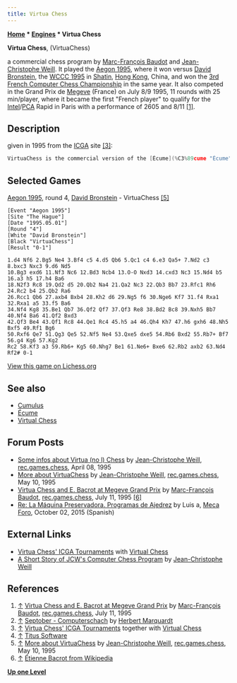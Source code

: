 ```yaml
---
title: Virtua Chess
---
```

**[Home](Home "Home") \* [Engines](Engines "Engines") \* Virtua Chess**


**Virtua Chess**, (VirtuaChess)  

a commercial chess program by [Marc-François Baudot](Marc-Fran%C3%A7ois_Baudot "Marc-François Baudot") and [Jean-Christophe Weill](Jean-Christophe_Weill "Jean-Christophe Weill"). It played the [Aegon 1995](Aegon_1995 "Aegon 1995"), where it won versus [David Bronstein](David_Bronstein "David Bronstein"), the [WCCC 1995](WCCC_1995 "WCCC 1995") in [Shatin](https://en.wikipedia.org/wiki/Sha_Tin), [Hong Kong](https://en.wikipedia.org/wiki/Hong_Kong), China, and won the [3rd French Computer Chess Championship](FCCC_1995 "FCCC 1995") in the same year. It also competed in the Grand Prix de [Megeve](https://en.wikipedia.org/wiki/Meg%C3%A8ve) (France) on July 8/9 1995, 11 rounds with 25 min/player, where it became the first "French player" to qualify for the [Intel](Intel "Intel")/[PCA](https://en.wikipedia.org/wiki/Professional_Chess_Association) Rapid in Paris with a performance of 2605 and 8/11 <a id="cite-note-1" href="#cite-ref-1">[1]</a>.



## Description


given in 1995 from the [ICGA](ICGA "ICGA") site <a id="cite-note-3" href="#cite-ref-3">[3]</a>:




```C++
VirtuaChess is the commercial version of the [Écume](%C3%89cume "Écume") and [Cumulus 2](Cumulus "Cumulus") chess programs (which finished second in the blitz tournament in Munich and which tied 2nd/3rd in the [7th World Championships in Madrid](WCCC_1992 "WCCC 1992")). It runs on a [PC](IBM_PC "IBM PC") with [MS-DOS](MS-DOS "MS-DOS") and can use all of the available memory for its [hash tables](Transposition_Table "Transposition Table"). It has a splendid graphical interface written by the French firm [Titus](index.php?title=Titus&action=edit&redlink=1 "Titus (page does not exist)") <a id="cite-note-4" href="#cite-ref-4">[4]</a>. Most of the chess engine is written in 32 bit assembler, and the program includes dynamic [evaluation](Evaluation "Evaluation") of [king safety](King_Safety "King Safety") and [pawn structure](Pawn_Structure "Pawn Structure"). It is based on [PVS](Principal_Variation_Search "Principal Variation Search") and uses [null-move pruning](Null_Move_Pruning "Null Move Pruning"). The program has perfect knowledge of [KPK](KPK "KPK") endgames. The evaluation function attempts to build plans whenever it recognizes important features in a position. VirtuaChess runs at 20,000 [nodes per second](Nodes_per_Second "Nodes per Second") on a Pentium 90. 

```

## Selected Games


[Aegon 1995](Aegon_1995 "Aegon 1995"), round 4, [David Bronstein](David_Bronstein "David Bronstein") - VirtuaChess <a id="cite-note-5" href="#cite-ref-5">[5]</a>




```
[Event "Aegon 1995"]
[Site "The Hague"]
[Date "1995.05.01"]
[Round "4"]
[White "David Bronstein"]
[Black "VirtuaChess"]
[Result "0-1"]

1.d4 Nf6 2.Bg5 Ne4 3.Bf4 c5 4.d5 Qb6 5.Qc1 c4 6.e3 Qa5+ 7.Nd2 c3 8.bxc3 Nxc3 9.d6 Nd5 
10.Bg3 exd6 11.Nf3 Nc6 12.Bd3 Ncb4 13.O-O Nxd3 14.cxd3 Nc3 15.Nd4 b5 16.a3 h5 17.h4 Ba6 
18.N2f3 Rc8 19.Qd2 d5 20.Qb2 Na4 21.Qa2 Nc3 22.Qb3 Bb7 23.Rfc1 Rh6 24.Rc2 b4 25.Qb2 Ra6 
26.Rcc1 Qb6 27.axb4 Bxb4 28.Kh2 d6 29.Ng5 f6 30.Nge6 Kf7 31.f4 Rxa1 32.Rxa1 a5 33.f5 Ba6 
34.Nf4 Kg8 35.Be1 Qb7 36.Qf2 Qf7 37.Qf3 Re8 38.Bd2 Bc8 39.Nxh5 Bb7 40.Nf4 Ba6 41.Qf2 Bxd3 
42.Qf3 Be4 43.Qf1 Rc8 44.Qe1 Rc4 45.h5 a4 46.Qh4 Kh7 47.h6 gxh6 48.Nh5 Bxf5 49.Rf1 Bg6 
50.Rxf6 Qe7 51.Qg3 Qe5 52.Nf5 Ne4 53.Qxe5 dxe5 54.Rb6 Bxd2 55.Rb7+ Bf7 56.g4 Kg6 57.Kg2 
Rc2 58.Kf3 a3 59.Rb6+ Kg5 60.Nhg7 Be1 61.Ne6+ Bxe6 62.Rb2 axb2 63.Nd4 Rf2# 0-1

```

[View this game on Lichess.org](https://lichess.org/LeMo6uv0)



## See also


* [Cumulus](Cumulus "Cumulus")
* [Écume](%C3%89cume "Écume")
* [Virtual Chess](Virtual_Chess "Virtual Chess")


## Forum Posts


* [Some infos about Virtua (no l) Chess](https://groups.google.com/d/msg/rec.games.chess/hejl8sdNYVA/f5gms6jyb30J) by [Jean-Christophe Weill](Jean-Christophe_Weill "Jean-Christophe Weill"), [rec.games.chess](Computer_Chess_Forums "Computer Chess Forums"), April 08, 1995
* [More about VirtuaChess](https://groups.google.com/d/msg/rec.games.chess/sI4wSb2iBqA/fi1jAgyWUZ0J) by [Jean-Christophe Weill](Jean-Christophe_Weill "Jean-Christophe Weill"), [rec.games.chess](Computer_Chess_Forums "Computer Chess Forums"), May 10, 1995
* [Virtua Chess and E. Bacrot at Megeve Grand Prix](https://groups.google.com/d/msg/rec.games.chess/VLdAfz4A3Is/DoFkRhpab8kJ) by [Marc-François Baudot](Marc-Fran%C3%A7ois_Baudot "Marc-François Baudot"), [rec.games.chess](Computer_Chess_Forums "Computer Chess Forums"), July 11, 1995 <a id="cite-note-6" href="#cite-ref-6">[6]</a>
* [Re: La Máquina Preservadora. Programas de Ajedrez](http://www.foro.meca-web.es/viewtopic.php?f=9&t=72&start=40#p8492) by Luis a, [Meca Foro](Computer_Chess_Forums "Computer Chess Forums"), October 02, 2015 (Spanish)


## External Links


* [Virtua Chess' ICGA Tournaments](https://www.game-ai-forum.org/icga-tournaments/program.php?id=13) with [Virtual Chess](Virtual_Chess "Virtual Chess")
* [A Short Story of JCW's Computer Chess Program](http://recherche.enac.fr/~weill/chess.html) by [Jean-Christophe Weill](Jean-Christophe_Weill "Jean-Christophe Weill")


## References


1. <a id="cite-ref-1" href="#cite-note-1">↑</a> [Virtua Chess and E. Bacrot at Megeve Grand Prix](https://groups.google.com/d/msg/rec.games.chess/VLdAfz4A3Is/DoFkRhpab8kJ) by [Marc-François Baudot](Marc-Fran%C3%A7ois_Baudot "Marc-François Baudot"), [rec.games.chess](Computer_Chess_Forums "Computer Chess Forums"), July 11, 1995
2. <a id="cite-ref-2" href="#cite-note-2">↑</a> [Septober - Computerschach](http://www.septober.de/chess/index.htm) by [Herbert Marquardt](index.php?title=Herbert_Marquardt&action=edit&redlink=1 "Herbert Marquardt (page does not exist)")
3. <a id="cite-ref-3" href="#cite-note-3">↑</a> [Virtua Chess' ICGA Tournaments](https://www.game-ai-forum.org/icga-tournaments/program.php?id=13) together with [Virtual Chess](Virtual_Chess "Virtual Chess")
4. <a id="cite-ref-4" href="#cite-note-4">↑</a> [Titus Software](https://en.wikipedia.org/wiki/Titus_Software)
5. <a id="cite-ref-5" href="#cite-note-5">↑</a>  [More about VirtuaChess](https://groups.google.com/d/msg/rec.games.chess/sI4wSb2iBqA/fi1jAgyWUZ0J) by [Jean-Christophe Weill](Jean-Christophe_Weill "Jean-Christophe Weill"), [rec.games.chess](Computer_Chess_Forums "Computer Chess Forums"), May 10, 1995
6. <a id="cite-ref-6" href="#cite-note-6">↑</a> [Étienne Bacrot from Wikipedia](https://en.wikipedia.org/wiki/%C3%89tienne_Bacrot)

**[Up one Level](Engines "Engines")**







 
